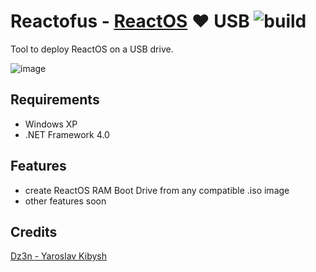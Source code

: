 # Reactofus - [ReactOS](https://github.com/reactos/reactos) :heart: USB ![build](https://travis-ci.com/feel-the-dz3n/Reactofus.svg?branch=master)
Tool to deploy ReactOS on a USB drive.

![image](https://user-images.githubusercontent.com/25367511/58763225-ccbffe80-8560-11e9-8b2f-c57ab494d908.png)

## Requirements
- Windows XP
- .NET Framework 4.0

## Features
- create ReactOS RAM Boot Drive from any compatible .iso image
- other features soon

## Credits
[Dz3n - Yaroslav Kibysh](https://github.com/feel-the-dz3n)

